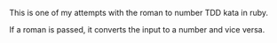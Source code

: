 This is one of my attempts with the roman to number TDD kata in ruby.

If a roman is passed, it converts the input to a number and vice versa.
